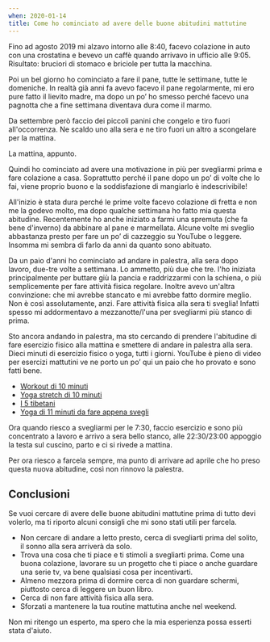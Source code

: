 ```yaml
---
when: 2020-01-14
title: Come ho cominciato ad avere delle buone abitudini mattutine
---
```


Fino ad agosto 2019 mi alzavo intorno alle 8:40, facevo colazione in auto con una crostatina e bevevo un caffè quando arrivavo in ufficio alle 9:05. Risultato: bruciori di stomaco e briciole per tutta la macchina.

Poi un bel giorno ho cominciato a fare il pane, tutte le settimane, tutte le domeniche. In realtà già anni fa avevo facevo il pane regolarmente, mi ero pure fatto il lievito madre, ma dopo un po’ ho smesso perché facevo una pagnotta che a fine settimana diventava dura come il marmo.

Da settembre però faccio dei piccoli panini che congelo e tiro fuori all'occorrenza. Ne scaldo uno alla sera e ne tiro fuori un altro a scongelare per la mattina.

La mattina, appunto.

Quindi ho cominciato ad avere una motivazione in più per svegliarmi prima e fare colazione a casa. Soprattutto perché il pane dopo un po’ di volte che lo fai, viene proprio buono e la soddisfazione di mangiarlo è indescrivibile!

All'inizio è stata dura perché le prime volte facevo colazione di fretta e non me la godevo molto, ma dopo qualche settimana ho fatto mia questa abitudine. Recentemente ho anche iniziato a farmi una spremuta (che fa bene d'inverno) da abbinare al pane e marmellata. Alcune volte mi sveglio abbastanza presto per fare un po’ di cazzeggio su YouTube o leggere. Insomma mi sembra di farlo da anni da quanto sono abituato.

Da un paio d'anni ho cominciato ad andare in palestra, alla sera dopo lavoro, due-tre volte a settimana. Lo ammetto, più due che tre. l'ho iniziata principalmente per buttare giù la pancia e raddrizzarmi con la schiena, o più semplicemente per fare attività fisica regolare.
Inoltre avevo un'altra convinzione: che mi avrebbe stancato e mi avrebbe fatto dormire meglio. Non è così assolutamente, anzi. Fare attività fisica alla sera ti sveglia! Infatti spesso mi addormentavo a mezzanotte/l'una per svegliarmi più stanco di prima.

Sto ancora andando in palestra, ma sto cercando di prendere l'abitudine di fare esercizio fisico alla mattina e smettere di andare in palestra alla sera. Dieci minuti di esercizio fisico o yoga, tutti i giorni.
YouTube è pieno di video per esercizi mattutini ve ne porto un po’ qui un paio che ho provato e sono fatti bene.

- [Workout di 10 minuti](https://www.youtube.com/watch?v=3sEeVJEXTfY)
- [Yoga stretch di 10 minuti](https://www.youtube.com/watch?v=3sEeVJEXTfY)
- [I 5 tibetani](https://www.youtube.com/watch?v=3sEeVJEXTfY)
- [Yoga di 11 minuti da fare appena svegli](https://www.youtube.com/watch?v=3sEeVJEXTfY)

Ora quando riesco a svegliarmi per le 7:30, faccio esercizio e sono più concentrato a lavoro e arrivo a sera bello stanco, alle 22:30/23:00 appoggio la testa sul cuscino, parto e ci si rivede a mattina.

Per ora riesco a farcela sempre, ma punto di arrivare ad aprile che ho preso questa nuova abitudine, così non rinnovo la palestra.

## Conclusioni

Se vuoi cercare di avere delle buone abitudini mattutine prima di tutto devi volerlo, ma ti riporto alcuni consigli che mi sono stati utili per farcela.

- Non cercare di andare a letto presto, cerca di svegliarti prima del solito, il sonno alla sera arriverà da solo.
- Trova una cosa che ti piace e ti stimoli a svegliarti prima. Come una buona colazione, lavorare su un progetto che ti piace o anche guardare una serie tv, va bene qualsiasi cosa per incentivarti.
- Almeno mezzora prima di dormire cerca di non guardare schermi, piuttosto cerca di leggere un buon libro.
- Cerca di non fare attività fisica alla sera.
- Sforzati a mantenere la tua routine mattutina anche nel weekend.

Non mi ritengo un esperto, ma spero che la mia esperienza possa esserti stata d'aiuto.
